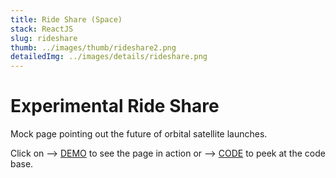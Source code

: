 ```yaml
---
title: Ride Share (Space)
stack: ReactJS
slug: rideshare
thumb: ../images/thumb/rideshare2.png
detailedImg: ../images/details/rideshare.png
---
```


# Experimental Ride Share

Mock page pointing out the future of orbital satellite launches.

Click on --> [DEMO](https://bit.ly/space-share) to see the page in action or -->
[CODE](https://github.com/tkdguy85/ride-share) to peek at the code base.
